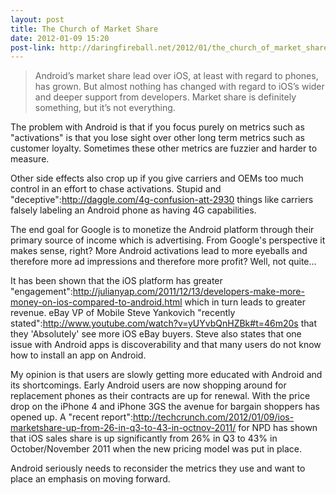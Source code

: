 ```yaml
---
layout: post
title: The Church of Market Share
date: 2012-01-09 15:20
post-link: http://daringfireball.net/2012/01/the_church_of_market_share
---
```


> Android’s market share lead over iOS, at least with regard to phones, has grown. But almost nothing has changed with regard to iOS’s wider and deeper support from developers. Market share is definitely something, but it’s not everything.

The problem with Android is that if you focus purely on metrics such as "activations" is that you lose sight over other long term metrics such as customer loyalty.  Sometimes these other metrics are fuzzier and harder to measure.

Other side effects also crop up if you give carriers and OEMs too much control in an effort to chase activations.  Stupid and "deceptive":http://daggle.com/4g-confusion-att-2930 things like carriers falsely labeling an Android phone as having 4G capabilities.

The end goal for Google is to monetize the Android platform through their primary source of income which is advertising.  From Google's perspective it makes sense, right?  More Android activations lead to more eyeballs and therefore more ad impressions and therefore more profit?  Well, not quite...

It has been shown that the iOS platform has greater "engagement":http://julianyap.com/2011/12/13/developers-make-more-money-on-ios-compared-to-android.html which in turn leads to greater revenue.  eBay VP of Mobile Steve Yankovich "recently stated":http://www.youtube.com/watch?v=yUYvbQnHZBk#t=46m20s that they 'Absolutely' see more iOS eBay buyers.  Steve also states that one issue with Android apps is discoverability and that many users do not know how to install an app on Android.

My opinion is that users are slowly getting more educated with Android and its shortcomings.  Early Android users are now shopping around for replacement phones as their contracts are up for renewal.  With the price drop on the iPhone 4 and iPhone 3GS the avenue for bargain shoppers has opened up.  A "recent report":http://techcrunch.com/2012/01/09/ios-marketshare-up-from-26-in-q3-to-43-in-octnov-2011/ for NPD has shown that iOS sales share is up significantly from 26% in Q3 to 43% in October/November 2011 when the new pricing model was put in place.

Android seriously needs to reconsider the metrics they use and want to place an emphasis on moving forward.
